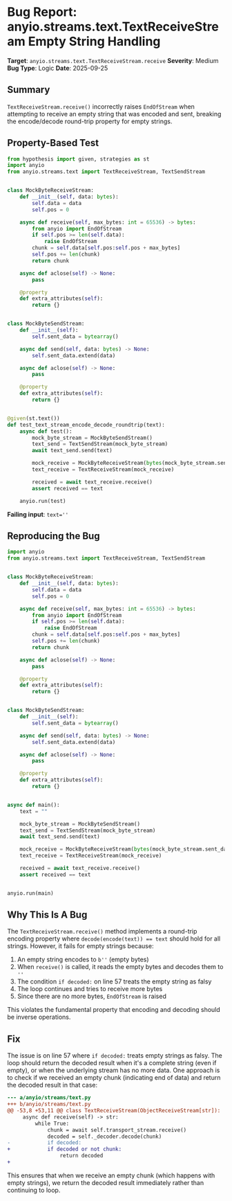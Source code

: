 # Bug Report: anyio.streams.text.TextReceiveStream Empty String Handling

**Target**: `anyio.streams.text.TextReceiveStream.receive`
**Severity**: Medium
**Bug Type**: Logic
**Date**: 2025-09-25

## Summary

`TextReceiveStream.receive()` incorrectly raises `EndOfStream` when attempting to receive an empty string that was encoded and sent, breaking the encode/decode round-trip property for empty strings.

## Property-Based Test

```python
from hypothesis import given, strategies as st
import anyio
from anyio.streams.text import TextReceiveStream, TextSendStream


class MockByteReceiveStream:
    def __init__(self, data: bytes):
        self.data = data
        self.pos = 0

    async def receive(self, max_bytes: int = 65536) -> bytes:
        from anyio import EndOfStream
        if self.pos >= len(self.data):
            raise EndOfStream
        chunk = self.data[self.pos:self.pos + max_bytes]
        self.pos += len(chunk)
        return chunk

    async def aclose(self) -> None:
        pass

    @property
    def extra_attributes(self):
        return {}


class MockByteSendStream:
    def __init__(self):
        self.sent_data = bytearray()

    async def send(self, data: bytes) -> None:
        self.sent_data.extend(data)

    async def aclose(self) -> None:
        pass

    @property
    def extra_attributes(self):
        return {}


@given(st.text())
def test_text_stream_encode_decode_roundtrip(text):
    async def test():
        mock_byte_stream = MockByteSendStream()
        text_send = TextSendStream(mock_byte_stream)
        await text_send.send(text)

        mock_receive = MockByteReceiveStream(bytes(mock_byte_stream.sent_data))
        text_receive = TextReceiveStream(mock_receive)

        received = await text_receive.receive()
        assert received == text

    anyio.run(test)
```

**Failing input**: `text=''`

## Reproducing the Bug

```python
import anyio
from anyio.streams.text import TextReceiveStream, TextSendStream


class MockByteReceiveStream:
    def __init__(self, data: bytes):
        self.data = data
        self.pos = 0

    async def receive(self, max_bytes: int = 65536) -> bytes:
        from anyio import EndOfStream
        if self.pos >= len(self.data):
            raise EndOfStream
        chunk = self.data[self.pos:self.pos + max_bytes]
        self.pos += len(chunk)
        return chunk

    async def aclose(self) -> None:
        pass

    @property
    def extra_attributes(self):
        return {}


class MockByteSendStream:
    def __init__(self):
        self.sent_data = bytearray()

    async def send(self, data: bytes) -> None:
        self.sent_data.extend(data)

    async def aclose(self) -> None:
        pass

    @property
    def extra_attributes(self):
        return {}


async def main():
    text = ""

    mock_byte_stream = MockByteSendStream()
    text_send = TextSendStream(mock_byte_stream)
    await text_send.send(text)

    mock_receive = MockByteReceiveStream(bytes(mock_byte_stream.sent_data))
    text_receive = TextReceiveStream(mock_receive)

    received = await text_receive.receive()
    assert received == text


anyio.run(main)
```

## Why This Is A Bug

The `TextReceiveStream.receive()` method implements a round-trip encoding property where `decode(encode(text)) == text` should hold for all strings. However, it fails for empty strings because:

1. An empty string encodes to `b''` (empty bytes)
2. When `receive()` is called, it reads the empty bytes and decodes them to `''`
3. The condition `if decoded:` on line 57 treats the empty string as falsy
4. The loop continues and tries to receive more bytes
5. Since there are no more bytes, `EndOfStream` is raised

This violates the fundamental property that encoding and decoding should be inverse operations.

## Fix

The issue is on line 57 where `if decoded:` treats empty strings as falsy. The loop should return the decoded result when it's a complete string (even if empty), or when the underlying stream has no more data. One approach is to check if we received an empty chunk (indicating end of data) and return the decoded result in that case:

```diff
--- a/anyio/streams/text.py
+++ b/anyio/streams/text.py
@@ -53,8 +53,11 @@ class TextReceiveStream(ObjectReceiveStream[str]):
     async def receive(self) -> str:
         while True:
             chunk = await self.transport_stream.receive()
             decoded = self._decoder.decode(chunk)
-            if decoded:
+            if decoded or not chunk:
                 return decoded
+
```

This ensures that when we receive an empty chunk (which happens with empty strings), we return the decoded result immediately rather than continuing to loop.